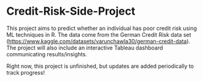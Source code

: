 # Credit-Risk-Side-Project
This project aims to predict whether an individual has poor credit risk using ML techniques in R. The data come from the German Credit Risk data set (https://www.kaggle.com/datasets/varunchawla30/german-credit-data). The project will also include an interactive Tableau dashboard communicating results/insights.

Right now, this project is unfinished, but updates are added periodically to track progress!
